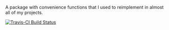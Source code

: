 A package with convenience functions that I used to reimplement in almost
all of my projects.

[![Travis-CI Build Status](https://travis-ci.org/bodkan/mp.svg?branch=master)](https://travis-ci.org/bodkan/mp)
